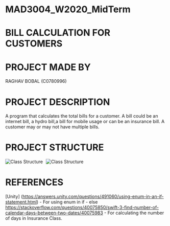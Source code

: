 # MAD3004_W2020_MidTerm
# BILL CALCULATION FOR CUSTOMERS 
# PROJECT MADE BY 
RAGHAV BOBAL (C0780996)
# PROJECT DESCRIPTION
A program that calculates the total bills for a customer. A bill could be an internet bill, a hydro bill,a bill for mobile usage or can be an insurance bill. A customer may or may not have multiple bills.
# PROJECT STRUCTURE

<img src="https://i93.servimg.com/u/f93/18/45/29/87/classt10.png" alt="Class Structure" style="float: left; margin-right: 10px;"/>
<img src="https://i93.servimg.com/u/f93/18/45/29/87/classt11.png" alt="Class Structure" style="float: center; margin-right: 50px;"/>

# REFERENCES 
[Unity] (https://answers.unity.com/questions/491060/using-enum-in-an-if-statement.html) - For using enum in if - else
https://stackoverflow.com/questions/40075850/swift-3-find-number-of-calendar-days-between-two-dates/40075983 - For calculating the number of days in Insurance Class.
